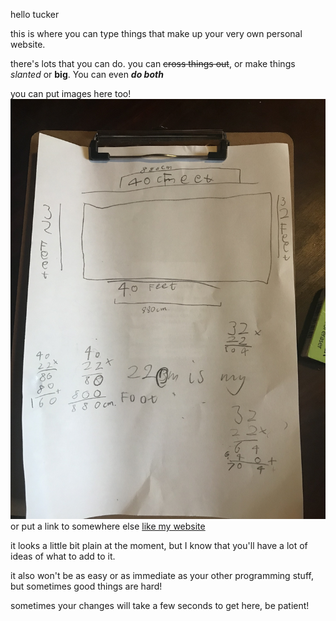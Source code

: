 
hello tucker

this is where you can type things that make up your very own personal website.

there's lots that you can do.
you can ~~cross things out~~, or make things *slanted* or **big**. You can even ***do both***

you can put images here too! ![some random maths work](/images/maths.jpeg) or put a link to somewhere else [like my website](www.gabrieldwyer.com)

it looks a little bit plain at the moment, but I know that you'll have a lot of ideas of what to add to it.

it also won't be as easy or as immediate as your other programming stuff, but sometimes good things are hard!

sometimes your changes will take a few seconds to get here, be patient!

